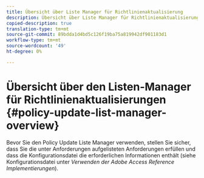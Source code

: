 ```yaml
---
title: Übersicht über Liste Manager für Richtlinienaktualisierung
description: Übersicht über Liste Manager für Richtlinienaktualisierung
copied-description: true
translation-type: tm+mt
source-git-commit: 89bdda1d4bd5c126f19ba75a819942df901183d1
workflow-type: tm+mt
source-wordcount: '49'
ht-degree: 0%

---
```



# Übersicht über den Listen-Manager für Richtlinienaktualisierungen {#policy-update-list-manager-overview}

Bevor Sie den Policy Update Liste Manager verwenden, stellen Sie sicher, dass Sie die unter Anforderungen aufgelisteten Anforderungen erfüllen und dass die Konfigurationsdatei die erforderlichen Informationen enthält (siehe Konfigurationsdatei unter *Verwenden der Adobe Access Reference Implementierungen*).
